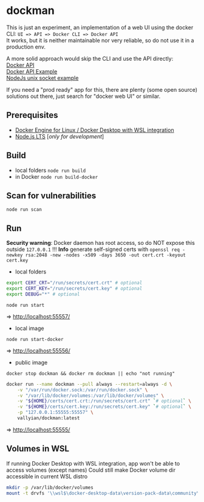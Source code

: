 # dockman

This is just an experiment, an implementation of a web UI using the docker CLI: `UI => API => Docker CLI => Docker API`  
It works, but it is neither maintainable nor very reliable, so do not use it in a production env.  

A more solid approach would skip the CLI and use the API directly:  
[Docker API](https://docs.docker.com/engine/api/v1.41/)  
[Docker API Example](https://docs.docker.com/engine/api/sdk/examples/)  
[NodeJs unix socket example](https://stackoverflow.com/questions/41177350/node-js-send-get-request-via-unix-socket)  

If you need a "prod ready" app for this, there are plenty (some open source) solutions out there, just search for "docker web UI" or similar.

## Prerequisites

* [Docker Engine for Linux / Docker Desktop with WSL integration](https://docs.docker.com/engine/install/ubuntu/)
* [Node.js LTS](https://nodejs.org/en/) [*only for development*]

## Build

* local folders `node run build`
* in Docker `node run build-docker`

## Scan for vulnerabilities

`node run scan`

## Run

**Security warning**: Docker daemon has root access, so do NOT expose this outside `127.0.0.1` !!!
**Info** generate self-signed certs with `openssl req -newkey rsa:2048 -new -nodes -x509 -days 3650 -out cert.crt -keyout cert.key`  

* local folders

```sh
export CERT_CRT="/run/secrets/cert.crt" # optional
export CERT_KEY="/run/secrets/cert.key" # optional
export DEBUG="*" # optional
```

`node run start`

=> [http://localhost:55557/](http://localhost:55557/)

* local image

`node run start-docker`

=> [http://localhost:55556/](http://localhost:55556/)

* public image

`docker stop dockman && docker rm dockman || echo "not running"`

```sh
docker run --name dockman --pull always --restart=always -d \
    -v "/var/run/docker.sock:/var/run/docker.sock" \
    -v "/var/lib/docker/volumes:/var/lib/docker/volumes" \
    -v "${HOME}/certs/cert.crt:/run/secrets/cert.crt" `# optional` \
    -v "${HOME}/certs/cert.key:/run/secrets/cert.key" `# optional` \
    -p "127.0.0.1:55555:55557" \
    vallyian/dockman:latest
```

=> [http://localhost:55555/](http://localhost:55555/)

## Volumes in WSL

If running Docker Desktop with WSL integration, app won't be able to access volumes (except names)
Could still make Docker volume dir accessible in current WSL distro

```sh
mkdir -p /var/lib/docker/volumes
mount -t drvfs '\\wsl$\docker-desktop-data\version-pack-data\community\docker\volumes' /var/lib/docker/volumes
```
